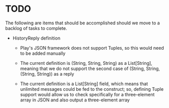 TODO
====

The following are items that should be accomplished should we move to a 
backlog of tasks to complete.

* HistoryReply definition

    * Play's JSON framework does not support Tuples, so this would need to be
      added manually
     
    * The current definition is (String, String, String) as a List[String], 
      meaning that we do not support the second case of 
      (String, String, (String, String)) as a reply
      
    * The current definition is a List[String] field, 
      which means that unlimited messages could be fed to the construct; so, 
      defining Tuple support would allow us to check specifically for a 
      three-element array in JSON and also output a three-element array